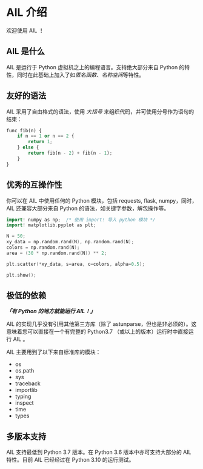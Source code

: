 
# AIL 介绍

欢迎使用 AIL ！

## AIL 是什么

AIL 是运行于 Python 虚拟机之上的编程语言。支持绝大部分来自 Python 的特性，同时在此基础上加入了如*匿名函数*、*名称空间*等特性。

## 友好的语法

AIL 采用了自由格式的语法，使用 *大括号* 来组织代码，并可使用分号作为语句的结束：

```python
func fib(n) {
    if n == 1 or n == 2 {
        return 1;
    } else {
        return fib(n - 2) + fib(n - 1);
    }
}

```

## 优秀的互操作性

你可以在 AIL 中使用任何的 Python 模块，包括 requests, flask, numpy，同时，AIL 还兼容大部分来自 Python 的语法，如关键字参数，解包操作等。

```go
import! numpy as np;  /* 使用 import! 导入 python 模块 */
import! matplotlib.pyplot as plt;

N = 50;
xy_data = np.random.rand(N), np.random.rand(N);
colors = np.random.rand(N);
area = (30 * np.random.rand(N)) ** 2;

plt.scatter(*xy_data, s=area, c=colors, alpha=0.5);

plt.show();
```

## 极低的依赖

***「有 Python 的地方就能运行 AIL！」***

AIL 的实现几乎没有引用其他第三方库（除了 astunparse，但也是非必须的）。这意味着您可以直接在一个有完整的 Python3.7 （或以上的版本）运行时中直接运行 AIL 。

AIL 主要用到了以下来自标准库的模块：
- os
- os.path
- sys
- traceback
- importlib
- typing
- inspect
- time
- types

## 多版本支持

AIL 支持最低到 Python 3.7 版本。在 Python 3.6 版本中亦可支持大部分的 AIL 特性。目前 AIL 已经经过在 Python 3.10 的运行测试。

